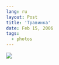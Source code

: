 ```yaml
---
lang: ru
layout: Post
title: 'Травинка'
date: Feb 15, 2006
tags:
  - photos
---
```


![](http://wow.sapegin.me/362A2b1P1u20/F0086-0008.jpg)

